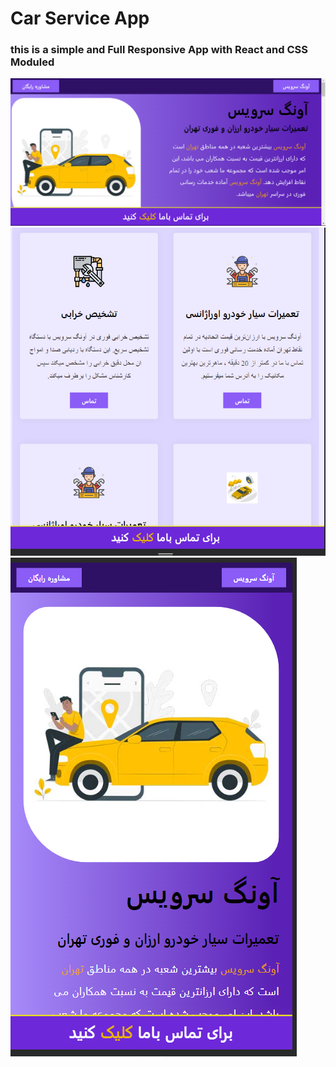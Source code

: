 # Car Service App 
### this is a simple and Full Responsive App with React and CSS Moduled 

![desktop](./public/images/md1.png)
![tablets](./public/images/md2.png)
![mobile](./public/images/md3.png)
